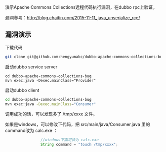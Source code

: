 
演示Apache Commons Collections远程代码执行漏洞，在dubbo rpc上验证。

漏洞参考：http://blog.chaitin.com/2015-11-11_java_unserialize_rce/

## 漏洞演示
下载代码
```bash
git clone git@github.com:hengyunabc/dubbo-apache-commons-collections-bug.git
```

启动dubbo service server
```
cd dubbo-apache-commons-collections-bug
mvn exec:java -Dexec.mainClass="Provider"
```

启动dubbo client
```bash
cd dubbo-apache-commons-collections-bug
mvn exec:java -Dexec.mainClass="Consumer"
```

调用成功的话，可以发现多了 /tmp/xxxx 文件。

如果是windows，可以修改下代码，把 src/main/java/Consumer.java 里的command改为 calc.exe ：
```java
                //windows下面可换为 calc.exe
                String command = "touch /tmp/xxxx";
```
